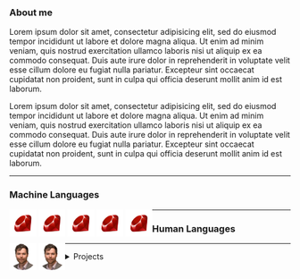 ### About me

Lorem ipsum dolor sit amet, consectetur adipisicing elit, sed do eiusmod
tempor incididunt ut labore et dolore magna aliqua. Ut enim ad minim veniam,
quis nostrud exercitation ullamco laboris nisi ut aliquip ex ea commodo
consequat. Duis aute irure dolor in reprehenderit in voluptate velit esse
cillum dolore eu fugiat nulla pariatur. Excepteur sint occaecat cupidatat non
proident, sunt in culpa qui officia deserunt mollit anim id est laborum.

Lorem ipsum dolor sit amet, consectetur adipisicing elit, sed do eiusmod
tempor incididunt ut labore et dolore magna aliqua. Ut enim ad minim veniam,
quis nostrud exercitation ullamco laboris nisi ut aliquip ex ea commodo
consequat. Duis aute irure dolor in reprehenderit in voluptate velit esse
cillum dolore eu fugiat nulla pariatur. Excepteur sint occaecat cupidatat non
proident, sunt in culpa qui officia deserunt mollit anim id est laborum.

<hr>

### Machine Languages

<div style="float: left;">
  <a href="https://www.ruby-lang.org"><img src="./assets/ruby.png" alt="Ruby" width="48" /></a>
  <a href="https://www.ruby-lang.org"><img src="./assets/ruby.png" alt="Ruby" width="48" /></a>
  <a href="https://www.ruby-lang.org"><img src="./assets/ruby.png" alt="Ruby" width="48" /></a>
  <a href="https://www.ruby-lang.org"><img src="./assets/ruby.png" alt="Ruby" width="48" /></a>
  <a href="https://www.ruby-lang.org"><img src="./assets/ruby.png" alt="Ruby" width="48" /></a>
</div>

<hr>

### Human Languages

<div style="float: left;">
  <a href="#"><img src="./assets/testing.png" alt="Testing" width="48" /></a>
  <a href="#"><img src="./assets/testing.png" alt="Testing" width="48" /></a>
</div>

<hr>

<details>
  <summary>Projects</summary><br><blockquote>

  <hr>

  ### Ruby Gems

  * [Sorcery v1 Rework](https://github.com/sorcery/sorcery-rework)
  * [Sorcery Argon2 Wrapper](https://github.com/sorcery/argon2)
  * [Validator Matchers](https://github.com/athix/validator-matchers)
  * [RuboCop Athix](https://github.com/athix/rubocop-athix)

  <hr>

  ### Other Projects

  * [Stepper Motor Music](https://github.com/athix/stepper-motor-music)
  * [MCU PPM Input](https://github.com/athix/mcu-ppm-input)
  * [Shift Register Chasing Lights](https://github.com/athix/shift-register-stuff)
  * [Knight's Tour](https://github.com/athix/knights-torus)

  <hr>
</blockquote></details>
